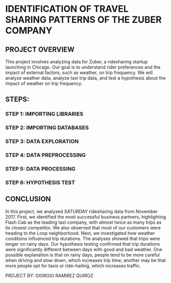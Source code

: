 # IDENTIFICATION OF TRAVEL SHARING PATTERNS OF THE ZUBER COMPANY

## PROJECT OVERVIEW

This project involves analyzing data for Zuber, a ridesharing startup launching in Chicago. Our goal is to understand rider preferences and the impact of external factors, such as weather, on trip frequency. We will analyze weather data, analyze taxi trip data, and test a hypothesis about the impact of weather on trip frequency.


## STEPS:

### STEP 1: IMPORTING LIBRARIES

### STEP 2: IMPORTING DATABASES

### STEP 3: DATA EXPLORATION

### STEP 4: DATA PREPROCESSING

### STEP 5: DATA PROCESSING

### STEP 6: HYPOTHESIS TEST


## CONCLUSION

In this project, we analyzed SATURDAY ridesharing data from November 2017. First, we identified the most successful business partners, highlighting Flash Cab as the leading taxi company, with almost twice as many trips as its closest competitor. We also observed that most of our customers were heading to the Loop neighborhood. Next, we investigated how weather conditions influenced trip durations. The analyses showed that trips were longer on rainy days. Our hypothesis testing confirmed that trip durations were significantly different between days with good and bad weather. One possible explanation is that on rainy days, people tend to be more careful when driving and slow down, which increases trip time; another may be that more people opt for taxis or ride-hailing, which increases traffic.

PROJECT BY: GIORGIO RAMIREZ QUIROZ
